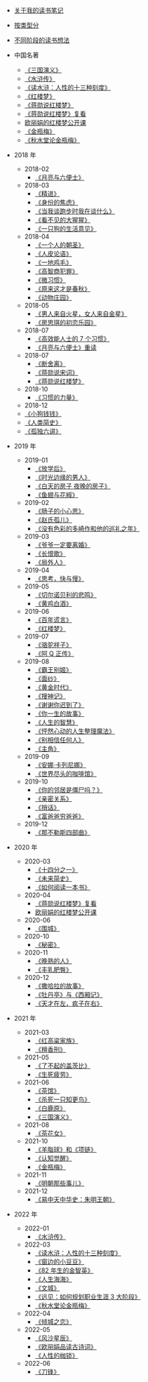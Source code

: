 - [关于我的读书笔记](/docs/think/about.md)
- [按类型分](/docs/think/type.md)
- [不同阶段的读书想法](/docs/think/think.md)

- 中国名著

  - [《三国演义》](/docs/read/《三国演义》.md)
  - [《水浒传》](/docs/read/《水浒传》.md)
  - [《读水浒：人性的十三种刻度》](/docs/read/《读水浒：人性的十三种刻度》)
  - [《红楼梦》](/docs/read/《红楼梦》.md)
  - [《蒋勋说红楼梦》](/docs/read/《蒋勋说红楼梦》.md)
  - [《蒋勋说红楼梦》复看](/docs/read/《蒋勋说红楼梦》复看.md)
  - [欧丽娟的红楼梦公开课](/docs/read/欧丽娟的红楼梦公开课.md)
  - [《金瓶梅》](/docs/read/《金瓶梅》.md)
  - [《秋水堂论金瓶梅》](/docs/read/《秋水堂论金瓶梅》.md)

- 2018 年

  - 2018-02
    - [《月亮与六便士》](/docs/read/《月亮与六便士》.md)
  - 2018-03
    - [《精进》](/docs/read/《精进》笔记.md)
    - [《身份的焦虑》](/docs/read/《身份的焦虑》.md)
    - [《当我谈跑步时我在谈什么》](/docs/read/《当我谈跑步时我在谈什么》.md)
    - [《看不见的大猩猩》](/docs/read/《看不见的大猩猩》.md)
    - [《一只狗的生活意见》](/docs/read/《一只狗的生活意见》.md)
  - 2018-04
    - [《一个人的朝圣》](/docs/read/《一个人的朝圣》.md)
    - [《人皮论语》](/docs/read/《人皮论语》.md)
    - [《一地鸡毛》](/docs/read/《一地鸡毛》.md)
    - [《高智商犯罪》](/docs/read/《高智商犯罪》.md)
    - [《微习惯》](/docs/read/《微习惯》.md)
    - [《原来这才是春秋》](/docs/read/《原来这才是春秋》.md)
    - [《动物庄园》](/docs/read/《动物庄园》.md)
  - 2018-05
    - [《男人来自火星，女人来自金星》](/docs/read/《男人来自火星，女人来自金星》.md)
    - [《房思琪的初恋乐园》](/docs/read/《房思琪的初恋乐园》.md)
  - 2018-07
    - [《高效能人士的 7 个习惯》](/docs/read/《高效能人士的7个习惯》.md)
    - [《月亮与六便士》重读](/docs/read/《月亮与六便士》重读.md)
  - 2018-07
    - [《断舍离》](/docs/read/《断舍离》.md)
    - [《蒋勋说宋词》](/docs/read/《蒋勋说宋词》.md)
    - [《蒋勋说红楼梦》](/docs/read/《蒋勋说红楼梦》.md)
  - 2018-10
    - [《习惯的力量》](/docs/read/《习惯的力量》.md)
  - 2018-12
  - [《小狗钱钱》](/docs/read/《小狗钱钱》.md)
  - [《人类简史》](/docs/read/《人类简史》.md)
  - [《孤独六讲》](/docs/read/《孤独六讲》.md)

- 2019 年

  - 2019-01
    - [《放学后》](/docs/read/《放学后》.md)
    - [《时光边缘的男人》](/docs/read/《时光边缘的男人》.md)
    - [《白天的房子 夜晚的房子》](/docs/read/《白天的房子夜晚的房子》.md)
    - [《鱼翅与花椒》](/docs/read/《鱼翅与花椒》.md)
  - 2019-02
    - [《肠子的小心思》](/docs/read/《肠子的小心思》.md)
    - [《赵氏孤儿》](/docs/read/《赵氏孤儿》.md)
    - [《没有色彩的多崎作和他的巡礼之年》](/docs/read/《没有色彩的多崎作和他的巡礼之年》.md)
  - 2019-03
    - [《爷爷一定要离婚》](/docs/read/《爷爷一定要离婚》.md)
    - [《长恨歌》](/docs/read/《长恨歌》.md)
    - [《局外人》](/docs/read/《局外人》.md)
  - 2019-04
    - [《思考，快与慢》](/docs/read/《思考，快与慢》.md)
  - 2019-05
    - [《切尔诺贝利的悲鸣》](/docs/read/《切尔诺贝利的悲鸣》.md)
    - [《黄鸡白酒》](/docs/read/《黄鸡白酒》.md)
  - 2019-06
    - [《百年谎言》](/docs/read/《百年谎言》.md)
    - [《红楼梦》](/docs/read/《红楼梦》.md)
  - 2019-07
    - [《骆驼祥子》](/docs/read/《骆驼祥子》.md)
    - [《阿 Q 正传》](/docs/read/《阿Q正传》.md)
  - 2019-08
    - [《霸王别姬》](/docs/read/《霸王别姬》.md)
    - [《面纱》](/docs/read/《面纱》.md)
    - [《黄金时代》](/docs/read/《黄金时代》.md)
    - [《搜神记》](/docs/read/《搜神记》.md)
    - [《谢谢你迟到了》](/docs/read/《谢谢你迟到了》.md)
    - [《你一生的故事》](/docs/read/《你一生的故事》.md)
    - [《人生的智慧》](/docs/read/《人生的智慧》.md)
    - [《怦然心动的人生整理魔法》](/docs/read/《怦然心动的人生整理魔法》.md)
    - [《别相信任何人》](/docs/read/《别相信任何人》.md)
    - [《主角》](/docs/read/《主角》.md)
  - 2019-09
    - [《安娜·卡列尼娜》](/docs/read/《安娜·卡列尼娜》.md)
    - [《世界尽头的咖啡馆》](/docs/read/《世界尽头的咖啡馆》.md)
  - 2019-10
    - [《你的邻居是僵尸吗？》](/docs/read/《你的邻居是僵尸吗？》.md)
    - [《亲密关系》](/docs/read/《亲密关系》.md)
    - [《捎话》](/docs/read/《捎话》.md)
    - [《富爸爸穷爸爸》](/docs/read/《富爸爸穷爸爸》.md)
  - 2019-12
    - [《那不勒斯四部曲》](/docs/read/《那不勒斯四部曲》.md)

- 2020 年

  - 2020-03
    - [《十四分之一》](/docs/read/《十四分之一》.md)
    - [《未来简史》](/docs/read/《未来简史》.md)
    - [《如何阅读一本书》](/docs/read/《如何阅读一本书》.md)
  - 2020-04
    - [《蒋勋说红楼梦》复看](/docs/read/《蒋勋说红楼梦》复看.md)
    - [欧丽娟的红楼梦公开课](/docs/read/欧丽娟的红楼梦公开课.md)
  - 2020-06
    - [《围城》](/docs/read/《围城》.md)
  - 2020-10
    - [《秘密》](/docs/read/《秘密》.md)
  - 2020-11
    - [《晚熟的人》](/docs/read/《晚熟的人》.md)
    - [《丰乳肥臀》](/docs/read/《丰乳肥臀》.md)
  - 2020-12
    - [《撒哈拉的故事》](/docs/read/《撒哈拉的故事》.md)
    - [《牡丹亭》与《西厢记》](/docs/read/《牡丹亭》与《西厢记》.md)
    - [《天才在左，疯子在右》](/docs/read/《天才在左，疯子在右》.md)

- 2021 年

  - 2021-03
    - [《红高粱家族》](/docs/read/《红高粱家族》.md)
    - [《檀香刑》](/docs/read/《檀香刑》.md)
  - 2021-05
    - [《了不起的盖茨比》](/docs/read/《了不起的盖茨比》.md)
    - [《生死疲劳》](/docs/read/《生死疲劳》.md)
  - 2021-06
    - [《茶馆》](/docs/read/《茶馆》.md)
    - [《杀死一只知更鸟》](/docs/read/《杀死一只知更鸟》.md)
    - [《白鹿原》](/docs/read/《白鹿原》.md)
    - [《三国演义》](/docs/read/《三国演义》.md)
  - 2021-08
    - [《茶花女》](/docs/read/《茶花女》.md)
  - 2021-10
    - [《羊脂球》和《项链》](/docs/read/《羊脂球》和《项链》.md)
    - [《认知觉醒》](/docs/read/《认知觉醒》.md)
    - [《金瓶梅》](/docs/read/《金瓶梅》.md)
  - 2021-11
    - [《明朝那些事儿》](/docs/read/《明朝那些事儿》.md)
  - 2021-12
    - [《易中天中华史：朱明王朝》](/docs/read/《易中天中华史：朱明王朝》.md)

- 2022 年
  - 2022-01
    - [《水浒传》](/docs/read/《水浒传》.md)
  - 2022-03
    - [《读水浒：人性的十三种刻度》](/docs/read/《读水浒：人性的十三种刻度》)
    - [《窗边的小豆豆》](/docs/read/《窗边的小豆豆》.md)
    - [《82 年生的金智英》](/docs/read/《82年生的金智英》.md)
    - [《人生海海》](/docs/read/《人生海海》.md)
    - [《文城》](/docs/read/《文城》.md)
    - [《远见：如何规划职业生涯 3 大阶段》](/docs/read/《远见：如何规划职业生涯3大阶段》.md)
    - [《秋水堂论金瓶梅》](/docs/read/《秋水堂论金瓶梅》.md)
  - 2022-04
    - [《倾城之恋》](/docs/read/《倾城之恋》.md)
  - 2022-05
    - [《风沙星辰》](/docs/read/《风沙星辰》.md)
    - [《欧丽娟品读古诗词》](/docs/read/《欧丽娟品读古诗词》.md)
    - [《人性的枷锁》](/docs/read/《人性的枷锁》.md)
  - 2022-06
    - [《刀锋》](/docs/read/《刀锋》.md)
